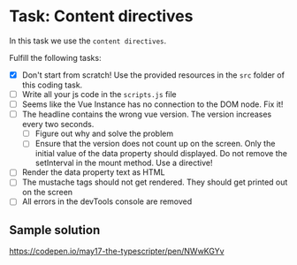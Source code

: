 # Task: Content directives

In this task we use the `content directives`.

Fulfill the following tasks:

- [x] Don't start from scratch! Use the provided resources in the `src` folder of this coding task.
- [ ] Write all your js code in the `scripts.js` file
- [ ] Seems like the Vue Instance has no connection to the DOM node. Fix it!
- [ ] The headline contains the wrong vue version. The version increases every two seconds.
  - [ ] Figure out why and solve the problem
  - [ ] Ensure that the version does not count up on the screen. Only the initial value of the data property should displayed. Do not remove the setInterval in the mount method. Use a directive!
- [ ] Render the data property text as HTML
- [ ] The mustache tags should not get rendered. They should get printed out on the screen
- [ ] All errors in the devTools console are removed

## Sample solution

https://codepen.io/may17-the-typescripter/pen/NWwKGYv
